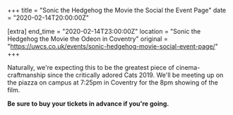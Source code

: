 +++
title = "Sonic the Hedgehog the Movie the Social the Event Page"
date = "2020-02-14T20:00:00Z"

[extra]
end_time = "2020-02-14T23:00:00Z"
location = "Sonic the Hedgehog the Movie the Odeon in Coventry"
original = "https://uwcs.co.uk/events/sonic-hedgehog-movie-social-event-page/"
+++

Naturally, we're expecting this to be the greatest piece of cinema-craftmanship since the critically adored Cats 2019. We'll be meeting up on the piazza on campus at 7:25pm in Coventry for the 8pm showing of the film.

**Be sure to buy your tickets in advance if you're going.**


